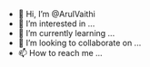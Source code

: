 - 👋 Hi, I’m @ArulVaithi
- 👀 I’m interested in ...
- 🌱 I’m currently learning ...
- 💞️ I’m looking to collaborate on ...
- 📫 How to reach me ...

<!---
ArulVaithi/ArulVaithi is a ✨ special ✨ repository because its `README.md` (this file) appears on your GitHub profile.
You can click the Preview link to take a look at your changes.
--->
